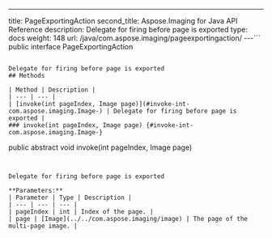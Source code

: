 ---
title: PageExportingAction
second_title: Aspose.Imaging for Java API Reference
description: Delegate for firing before page is exported
type: docs
weight: 148
url: /java/com.aspose.imaging/pageexportingaction/
---```
public interface PageExportingAction
```

Delegate for firing before page is exported
## Methods

| Method | Description |
| --- | --- |
| [invoke(int pageIndex, Image page)](#invoke-int-com.aspose.imaging.Image-) | Delegate for firing before page is exported |
### invoke(int pageIndex, Image page) {#invoke-int-com.aspose.imaging.Image-}
```
public abstract void invoke(int pageIndex, Image page)
```


Delegate for firing before page is exported

**Parameters:**
| Parameter | Type | Description |
| --- | --- | --- |
| pageIndex | int | Index of the page. |
| page | [Image](../../com.aspose.imaging/image) | The page of the multi-page image. |

